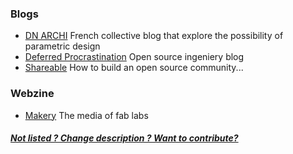 ### Blogs 

* [DN ARCHI](http://dnarchi.fr) French collective blog that explore the possibility of parametric design 
* [Deferred Procrastination](http://www.deferredprocrastination.co.uk) Open source ingeniery blog
* [Shareable](http://www.shareable.net/blog/how-to-build-a-vibrant-open-source-community) How to build an open source community...
### Webzine 

* [Makery](http://www.makery.info) The media of fab labs

##### [Not listed ? Change description ? Want to contribute?](/not-listed.md) 

